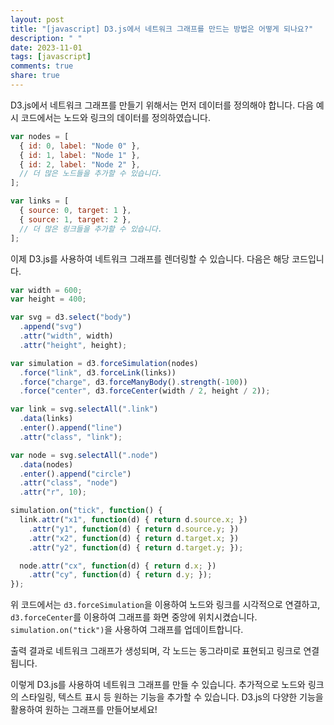 ```yaml
---
layout: post
title: "[javascript] D3.js에서 네트워크 그래프를 만드는 방법은 어떻게 되나요?"
description: " "
date: 2023-11-01
tags: [javascript]
comments: true
share: true
---
```


D3.js에서 네트워크 그래프를 만들기 위해서는 먼저 데이터를 정의해야 합니다. 다음 예시 코드에서는 노드와 링크의 데이터를 정의하였습니다.

```javascript
var nodes = [
  { id: 0, label: "Node 0" },
  { id: 1, label: "Node 1" },
  { id: 2, label: "Node 2" },
  // 더 많은 노드들을 추가할 수 있습니다.
];

var links = [
  { source: 0, target: 1 },
  { source: 1, target: 2 },
  // 더 많은 링크들을 추가할 수 있습니다.
];
```

이제 D3.js를 사용하여 네트워크 그래프를 렌더링할 수 있습니다. 다음은 해당 코드입니다.

```javascript
var width = 600;
var height = 400;

var svg = d3.select("body")
  .append("svg")
  .attr("width", width)
  .attr("height", height);

var simulation = d3.forceSimulation(nodes)
  .force("link", d3.forceLink(links))
  .force("charge", d3.forceManyBody().strength(-100))
  .force("center", d3.forceCenter(width / 2, height / 2));

var link = svg.selectAll(".link")
  .data(links)
  .enter().append("line")
  .attr("class", "link");

var node = svg.selectAll(".node")
  .data(nodes)
  .enter().append("circle")
  .attr("class", "node")
  .attr("r", 10);

simulation.on("tick", function() {
  link.attr("x1", function(d) { return d.source.x; })
    .attr("y1", function(d) { return d.source.y; })
    .attr("x2", function(d) { return d.target.x; })
    .attr("y2", function(d) { return d.target.y; });

  node.attr("cx", function(d) { return d.x; })
    .attr("cy", function(d) { return d.y; });
});
```

위 코드에서는 `d3.forceSimulation`을 이용하여 노드와 링크를 시각적으로 연결하고, `d3.forceCenter`를 이용하여 그래프를 화면 중앙에 위치시켰습니다. `simulation.on("tick")`을 사용하여 그래프를 업데이트합니다.

출력 결과로 네트워크 그래프가 생성되며, 각 노드는 동그라미로 표현되고 링크로 연결됩니다.

이렇게 D3.js를 사용하여 네트워크 그래프를 만들 수 있습니다. 추가적으로 노드와 링크의 스타일링, 텍스트 표시 등 원하는 기능을 추가할 수 있습니다. D3.js의 다양한 기능을 활용하여 원하는 그래프를 만들어보세요!